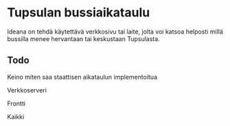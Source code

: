 # Tupsulan bussiaikataulu

Ideana on tehdä käytettävä verkkosivu tai laite, jolta voi katsoa helposti millä bussilla menee hervantaan tai keskustaan Tupsulasta.

## Todo

Keino miten saa staattisen aikataulun implementoitua 

Verkkoserveri

Frontti

Kaikki